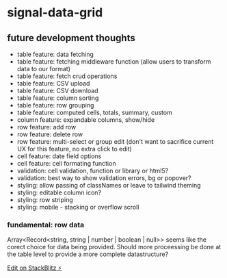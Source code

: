 # signal-data-grid

## future development thoughts

- table feature: data fetching
- table feature: fetching middleware function (allow users to transform data to our format)
- table feature: fetch crud operations
- table feature: CSV upload
- table feature: CSV download
- table feature: column sorting
- table feature: row grouping
- table feature: computed cells, totals, summary, custom
- column feature: expandable columns, show/hide
- row feature: add row
- row feature: delete row
- row feature: multi-select or group edit (don't want to sacrifice current UX for this feature, no extra click to edit)
- cell feature: date field options
- cell feature: cell formating function
- validation: cell validation, function or library or html5?
- validation: best way to show validation errors, bg or popover?
- styling: allow passing of classNames or leave to tailwind theming
- styling: editable column icon?
- styling: row striping
- styling: mobile - stacking or overflow scroll

### fundamental: row data

Array<Record<string, string | number | boolean | null>> seems like the corect choice for data being provided.
Should more proceessing be done at the table level to provide a more complete datastructure?

[Edit on StackBlitz ⚡️](https://stackblitz.com/edit/react-signals-data-grid-biamky)

